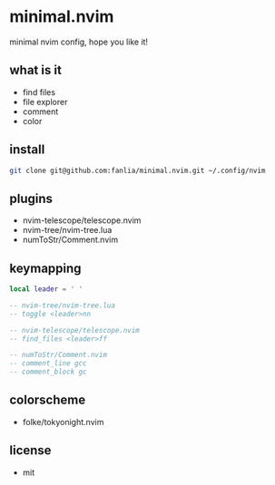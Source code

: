 # minimal.nvim

minimal nvim config, hope you like it!

## what is it

- find files
- file explorer
- comment
- color

## install

```sh
git clone git@github.com:fanlia/minimal.nvim.git ~/.config/nvim
```

## plugins
- nvim-telescope/telescope.nvim
- nvim-tree/nvim-tree.lua
- numToStr/Comment.nvim

## keymapping

```lua
local leader = ' '

-- nvim-tree/nvim-tree.lua
-- toggle <leader>nn

-- nvim-telescope/telescope.nvim
-- find_files <leader>ff

-- numToStr/Comment.nvim
-- comment_line gcc
-- comment_block gc
```

## colorscheme
- folke/tokyonight.nvim

## license

- mit
